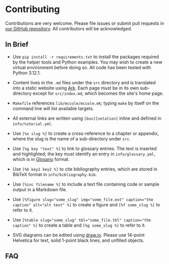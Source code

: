 # Contributing

Contributions are very welcome.
Please file issues or submit pull requests in [our GitHub repository][repo].
All contributors will be acknowledged.

## In Brief

-   Use `pip install -r requirements.txt`
    to install the packages required by the helper tools and Python examples.
    You may wish to create a new virtual environment before doing so.
    All code has been tested with Python 3.12.1.

-   Content lives in the `.md` files under the `src` directory
    and is translated into a static website using [Ark][ark].
    Each page must be in its own sub-directory except for `src/index.md`,
    which becomes the site's home page.

-   `Makefile` references `lib/mccole/mccole.mk`;
    typing `make` by itself on the command line will list available targets.

-   All external links are written using `[box][notation]` inline
    and defined in `info/tutorial.yml`.

-   Use `[%x slug %]` to create a cross-reference to a chapter or appendix,
    where the slug is the name of a sub-directory under `src`.

-   Use `[%g key "text" %]` to link to glossary entries.
    The text is inserted and highlighted;
    the key must identify an entry in `info/glossary.yml`,
    which is in [Glosario][glosario] format.

-   Use `[%b key1 key2 %]` to cite bibliography entries,
    which are stored in BibTeX format in `info/bibliography.bib`.

-   Use `[%inc filename %]` to include a text file containing code or sample output
    in a Markdown file.

-   Use `[%figure slug="some_slug" img="some_file.ext" caption="the caption" alt="alt text" %]`
    to create a figure and `[%f some_slug %]` to refer to it.

-   Use `[%table slug="some_slug" tbl="some_file.tbl" caption="the caption" %]`
    to create a table and `[%g some_slug %]` to refer to it.

-   SVG diagrams can be edited using [draw.io][draw_io].
    Please use 14-point Helvetica for text,
    solid 1-point black lines,
    and unfilled objects.

## FAQ

[ark]: https://www.dmulholl.com/docs/ark/main/
[draw_io]: https://www.drawio.com/
[glosario]: https://glosario.carpentries.org/
[repo]: https://github.com/gvwilson/mccole/
